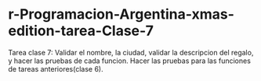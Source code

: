 # r-Programacion-Argentina-xmas-edition-tarea-Clase-7
 Tarea clase 7: Validar el nombre, la ciudad, validar la descripcion del regalo, y hacer las pruebas de cada funcion. Hacer las pruebas para las funciones de tareas anteriores(clase 6). 
